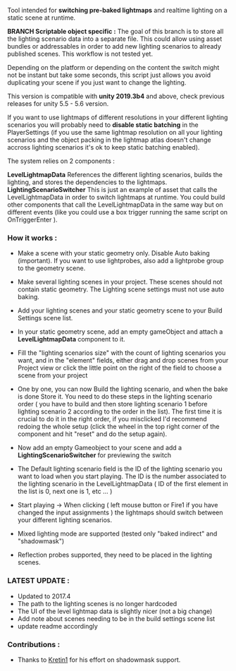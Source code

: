 Tool intended for **switching pre-baked lightmaps** and realtime lighting on a static scene at runtime.

**BRANCH Scriptable object specific :**
The goal of this branch is to store all the lighting scenario data into a separate file. This could allow using asset bundles or addressables in order to add new lighting scenarios to already published scenes. This workflow is not tested yet.

Depending on the platform or depending on the content the switch might not be instant but take some seconds, this script just allows you avoid duplicating your scene if you just want to change the lighting.

This version is compatible with **unity 2019.3b4** and above, check previous releases for unity 5.5 - 5.6 version.

If you want to use lightmaps of different resolutions in your different lighting scenarios you will probably need to **disable static batching** in the PlayerSettings (if you use the same lightmap resolution on all your lighting scenarios and the object packing in the lightmap atlas doesn't change accross lighting scenarios it's ok to keep static batching enabled).

The system relies on 2 components :

**LevelLightmapData**
References the different lighting scenarios, builds the lighting, and stores the dependencies to the lightmaps.
**LightingScenarioSwitcher**
This is just an example of asset that calls the LevelLightmapData in order to switch lightmaps at runtime. You could build other components that call the LevelLightmapData in the same way but on different events (like you could use a box trigger running the same script on OnTriggerEnter ).

### How it works :

- Make a scene with your static geometry only. Disable Auto baking (important). If you want to use lightprobes, also add a lightprobe group to the geometry scene.
- Make several lighting scenes in your project. These scenes should not contain static geometry. The Lighting scene settings must not use auto baking.
- Add your lighting scenes and your static geometry scene to your Build Settings scene list.
- In your static geometry scene, add an empty gameObject and attach a **LevelLightmapData** component to it. 
- Fill the "lighting scenarios size" with the count of lighting scenarios you want, and in the "element" fields, either drag and drop scenes from your Project view or click the little point on the right of the field to choose a scene from your project
- One by one, you can now Build the lighting scenario, and when the bake is done Store it. You need to do these steps in the lighting scenario order ( you have to build and then store lighting scenario 1 before lighting scenario 2 according to the order in the list). The first time it is crucial to do it in the right order, if you misclicked I'd recommend redoing the whole setup (click the wheel in the top right corner of the component and hit "reset" and do the setup again).
- Now add an empty Gameobject to your scene and add a **LightingScenarioSwitcher** for previewing the switch
- The Default lighting scenario field is the ID of the lighting scenario you want to load when you start playing. The ID is the number associated to the lighting scenario in the LevelLightmapData ( ID of the first element in the list is 0, next one is 1, etc ... )
- Start playing 
-> When clicking ( left mouse button or Fire1 if you have changed the input assignments ) the lightmaps should switch between your different lighting scenarios.

- Mixed lighting mode are supported (tested only "baked indirect" and "shadowmask")
- Reflection probes supported, they need to be placed in the lighting scenes.

### LATEST UPDATE :

- Updated to 2017.4
- The path to the lighting scenes is no longer hardcoded
- The UI of the level lightmap data is slightly nicer (not a big change)
- Add note about scenes needing to be in the build settings scene list
- update readme accordingly

### Contributions :
- Thanks to [Kretin1](https://github.com/Kretin1) for his effort on shadowmask support.
